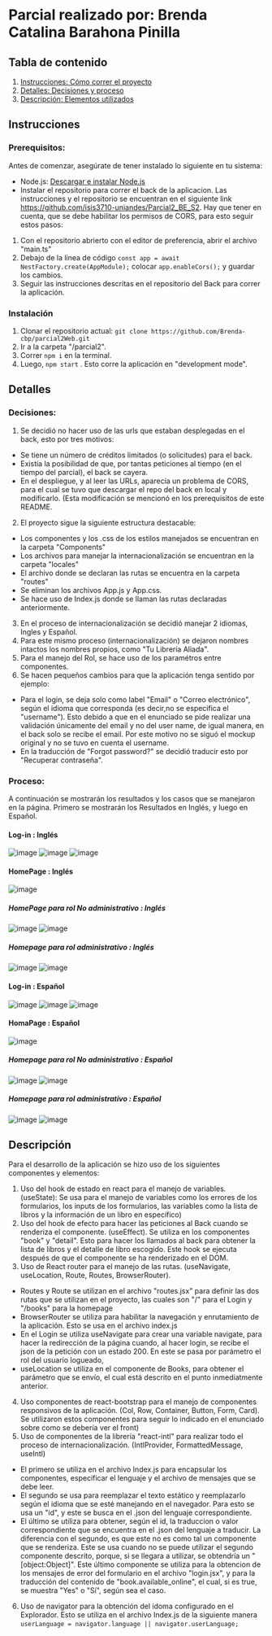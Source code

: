 # Parcial realizado por: Brenda Catalina Barahona Pinilla 

## Tabla de contenido

1. [Instrucciones: Cómo correr el proyecto](#intrucciones)
2. [Detalles: Decisiones y proceso](#Detalles)
3. [Descripción: Elementos utilizados](#Descripcion)

## Instrucciones
### Prerequisitos:
Antes de comenzar, asegúrate de tener instalado lo siguiente en tu sistema:
- Node.js: [Descargar e instalar Node.js](https://nodejs.org)
- Instalar el repositorio para correr el back de la aplicacion. Las instrucciones y el repositorio se encuentran en el siguiente link https://github.com/isis3710-uniandes/Parcial2_BE_S2. Hay que tener en cuenta, que se debe habilitar los permisos de CORS, para esto seguir estos pasos: 
1. Con el repositorio abrierto con el editor de preferencia, abrir el archivo "main.ts"
2. Debajo de la línea de código ```const app = await NestFactory.create(AppModule);``` colocar ```app.enableCors();``` y guardar los cambios.
3. Seguir las instrucciones descritas en el repositorio del Back para correr la aplicación.


### Instalación 
1. Clonar el repositorio actual: ```git clone https://github.com/Brenda-cbp/parcial2Web.git```
2. Ir a la carpeta "/parcial2".
3. Correr ```npm i``` en la terminal.
4. Luego, ```npm start``` . Esto corre la aplicación en "development mode".

## Detalles

### Decisiones: 
1. Se decidió no hacer uso de las urls que estaban desplegadas en el back, esto por tres motivos:  
  - Se tiene un número de créditos limitados (o solicitudes) para el back. 
  - Existía la posibilidad de que, por tantas peticiones al tiempo (en el tiempo del parcial), el back se cayera. 
  - En el despliegue, y al leer las URLs, aparecía un problema de CORS, para el cual se tuvo que descargar el repo del back en local y modificarlo. (Esta modificación se mencionó en los prerequisitos de este README.
2. El proyecto sigue la siguiente estructura destacable: 
  - Los componentes y los .css de los estilos manejados se encuentran en la carpeta "Components"
  - Los archivos para manejar la internacionalización se encuentran en la carpeta "locales"
  - El archivo donde se declaran las rutas se encuentra en la carpeta "routes"
  - Se eliminan los archivos App.js y App.css. 
  - Se hace uso de Index.js donde se llaman las rutas declaradas anteriormente.
3. En el proceso de internacionalización se decidió manejar 2 idiomas, Ingles y Español.
4. Para este mismo proceso (internacionalización) se dejaron nombres intactos los nombres propios, como "Tu Librería Aliada".
5. Para el manejo del Rol, se hace uso de los paramétros entre componentes.
6. Se hacen pequeños cambios para que la aplicación tenga sentido por ejemplo: 
- Para el login, se deja solo como label "Email" o "Correo electrónico", según el idioma que corresponda (es decir,no se especifica el "username"). Esto debido a que en el enunciado se pide realizar una validación únicamente del email y no del user name, de igual manera, en el back solo se recibe el email. Por este motivo no se siguó el mockup original y no se tuvo en cuenta el username.
- En la traducción de "Forgot password?" se decidió traducir esto por "Recuperar contraseña".

### Proceso: 
A continuación se mostrarán los resultados y los casos que se manejaron en la página. Primero se mostrarán los Resultados en Inglés, y luego en Español. 
#### Log-in : Inglés
![image](https://github.com/Brenda-cbp/parcial2Web/assets/60158853/5ed15180-b96e-4625-b327-28bbd2d5e727)
![image](https://github.com/Brenda-cbp/parcial2Web/assets/60158853/24458a57-3984-4f7b-8eaa-5addc18faa25)
![image](https://github.com/Brenda-cbp/parcial2Web/assets/60158853/e2b50309-09d2-41d3-a6aa-4ea1fe478dec)

#### HomePage : Inglés
![image](https://github.com/Brenda-cbp/parcial2Web/assets/60158853/1501afdd-2bd7-4c30-b937-569e3d224687)
##### HomePage para rol No administrativo : Inglés
![image](https://github.com/Brenda-cbp/parcial2Web/assets/60158853/fc491740-354e-4fc9-a09d-54afc12529a6)
![image](https://github.com/Brenda-cbp/parcial2Web/assets/60158853/be618c61-533d-482e-bd7c-851e3dae81c3)
##### Homepage para rol administrativo : Inglés
![image](https://github.com/Brenda-cbp/parcial2Web/assets/60158853/ac13d3ef-68f9-4777-8142-3628c72cf47f)
![image](https://github.com/Brenda-cbp/parcial2Web/assets/60158853/6e9922ac-7230-433f-843e-fc4d6f194dfa)

#### Log-in : Español 
![image](https://github.com/Brenda-cbp/parcial2Web/assets/60158853/f0add610-03a5-4cd5-8614-04d92fb82c8b)
![image](https://github.com/Brenda-cbp/parcial2Web/assets/60158853/c24862dc-d34c-4f18-96a9-d471b710f1da)
![image](https://github.com/Brenda-cbp/parcial2Web/assets/60158853/536451c1-e255-455e-8f84-4b333d6b3c65)

#### HomaPage : Español
![image](https://github.com/Brenda-cbp/parcial2Web/assets/60158853/833ad3bd-2959-439b-9a9d-e6345ac30f34)
##### Homepage para rol No administrativo : Español
![image](https://github.com/Brenda-cbp/parcial2Web/assets/60158853/a7fedfb8-a54c-4346-869a-a190ec4733da)
![image](https://github.com/Brenda-cbp/parcial2Web/assets/60158853/d1c97756-86ba-479b-ba7b-92b5364495ec)
##### Homepage para rol administrativo : Español
![image](https://github.com/Brenda-cbp/parcial2Web/assets/60158853/44f94cbf-6ec6-4857-89b7-8c216b45aecc)
![image](https://github.com/Brenda-cbp/parcial2Web/assets/60158853/0f904488-afb0-400f-9f6d-ac0434d6830f)




## Descripción
Para el desarrollo de la aplicación se hizo uso de los siguientes componentes y elementos: 
1. Uso del hook de estado en react para el manejo de variables. (useState): Se usa para el manejo de variables como los errores de los formularios, los inputs de los formularios, las variables como la lista de libros y la información de un libro en específico)
2. Uso del hook de efecto para hacer las peticiones al Back cuando se renderiza el componente. (useEffect). Se utiliza en los componentes "book" y "detail". Esto para hacer los llamados al back para obtener la lista de libros y el detalle de libro escogido. Este hook se ejecuta después de que el componente se ha renderizado en el DOM.
3. Uso de React router para el manejo de las rutas. (useNavigate, useLocation, Route, Routes, BrowserRouter). 
  * Routes y Route se utilizan en el archivo "routes.jsx" para definir las dos rutas que se utilizan en el proyecto, las cuales son "/" para el Login y "/books" para la homepage
  * BrowserRouter se utiliza para habilitar la navegación y enrutamiento de la aplicación. Esto se usa en el archivo index.js
  * En el Login se utiliza useNavigate para crear una variable navigate, para hacer la redirección de la página cuando, al hacer login, se recibe el json de la petición con un estado 200. En este se pasa por parámetro el rol del usuario logueado, 
  * useLocation se utiliza en el componente de Books, para obtener el parámetro que se envío, el cual está descrito en el punto inmediatmente anterior. 
4. Uso componentes de react-bootstrap para el manejo de componentes responsivos de la aplicación. (Col, Row, Container, Button, Form, Card). Se utilizaron estos componentes para seguir lo indicado en el enunciado sobre como se debería ver el front)
5. Uso de componentes de la librería "react-intl" para realizar todo el proceso de internacionalización. (IntlProvider, FormattedMessage, useIntl)
* El primero se utiliza en el archivo Index.js para encapsular los componentes, especificar el lenguaje y el archivo de mensajes que se debe leer. 
* El segundo se usa para reemplazar el texto estático y reemplazarlo según el idioma que se esté manejando en el navegador. Para esto se usa un "id", y este se busca en el .json del lenguaje correspondiente. 
* El último se utiliza para obtener, según el id, la traduccion o valor correspondiente que se encuentra en el .json del lenguaje a traducir. La diferencia con el segundo, es que este no es como tal un componente que se renderiza. Este se usa cuando no se puede utilizar el segundo componente descrito, porque, si se llegara a utilizar, se obtendría un "[object:Object]". Este último componente se utiliza para la obtencion de los mensajes de error del formulario en el archivo "login.jsx", y para la traducción del contenido de "book.available_online", el cual, si es true, se muestra "Yes" o "Sí", según sea el caso. 
6. Uso de navigator para la obtención del idoma configurado en el Explorador. Esto se utiliza en el archivo Index.js de la siguiente manera ```userLanguage = navigator.language || navigator.userLanguage;```



